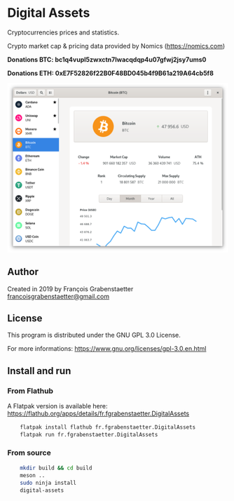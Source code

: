 # Digital Assets

Cryptocurrencies prices and statistics.

Crypto market cap & pricing data provided by Nomics (https://nomics.com)

**Donations BTC: bc1q4vupl5zwxctn7lwacqdqp4u07gfwj2jsy7ums0**

**Donations ETH: 0xE7F52826f22B0F48BD045b4f9B61a219A64cb5f8**

![Screenshot of Digital Assets](screenshot.png)

## Author

Created in 2019 by François Grabenstaetter <francoisgrabenstaetter@gmail.com>

## License

This program is distributed under the GNU GPL 3.0 License.

For more informations: https://www.gnu.org/licenses/gpl-3.0.en.html

## Install and run

### From Flathub

A Flatpak version is available here: https://flathub.org/apps/details/fr.fgrabenstaetter.DigitalAssets

```bash
	flatpak install flathub fr.fgrabenstaetter.DigitalAssets
	flatpak run fr.fgrabenstaetter.DigitalAssets
```

### From source

```bash
	mkdir build && cd build
	meson ..
	sudo ninja install
	digital-assets
```
